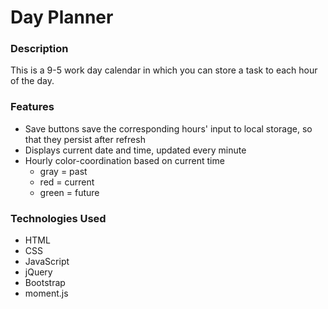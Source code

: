 # Day Planner #

### Description ###
This is a 9-5 work day calendar in which you can store a task to each hour of the day. 


### Features ###
- Save buttons save the corresponding hours' input to local storage, so that they persist after refresh
- Displays current date and time, updated every minute
- Hourly color-coordination based on current time 
    - gray = past
    - red = current
    - green = future


### Technologies Used ###
- HTML
- CSS
- JavaScript
- jQuery
- Bootstrap
- moment.js

 
